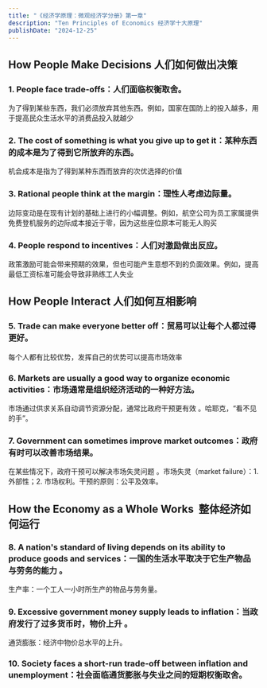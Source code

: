 ```yaml
---
title: "《经济学原理：微观经济学分册》第一章"
description: "Ten Principles of Economics 经济学十大原理"
publishDate: "2024-12-25"
---
```


## How People Make Decisions 人们如何做出决策

### 1‌. People face trade-offs‌：人们面临权衡取舍。

为了得到某些东西，我们必须放弃其他东西。例如，国家在国防上的投入越多，用于提高民众生活水平的消费品投入就越少 ‌

### 2‌. The cost of something is what you give up to get it‌：某种东西的成本是为了得到它所放弃的东西。

机会成本是指为了得到某种东西而放弃的次优选择的价值 ‌

### 3‌. Rational people think at the margin‌：理性人考虑边际量。

边际变动是在现有计划的基础上进行的小幅调整。例如，航空公司为员工家属提供免费登机服务的边际成本接近于零，因为这些座位原本可能无人购买 ‌

### 4‌. People respond to incentives‌：人们对激励做出反应。

政策激励可能会带来预期的效果，但也可能产生意想不到的负面效果。例如，提高最低工资标准可能会导致非熟练工人失业 ‌

## How People Interact 人们如何互相影响

### 5‌. Trade can make everyone better off‌：贸易可以让每个人都过得更好。

每个人都有比较优势，发挥自己的优势可以提高市场效率 ‌

### 6‌. Markets are usually a good way to organize economic activities‌：市场通常是组织经济活动的一种好方法。

市场通过供求关系自动调节资源分配，通常比政府干预更有效 ‌。哈耶克，“看不见的手”。

### 7‌. Government can sometimes improve market outcomes‌：政府有时可以改善市场结果。

在某些情况下，政府干预可以解决市场失灵问题 ‌。市场失灵（market failure）：1. 外部性；2. 市场权利。干预的原则：公平及效率。

## How the Economy as a Whole Works  整体经济如何运行

### 8‌. A nation's standard of living depends on its ability to produce goods and services‌：一国的生活水平取决于它生产物品与劳务的能力 ‌。

生产率：一个工人一小时所生产的物品与劳务量。

### 9‌. Excessive government money supply leads to inflation‌：当政府发行了过多货币时，物价上升 ‌。

通货膨胀：经济中物价总水平的上升。

### 10. Society faces a short-run trade-off between inflation and unemployment：社会面临通货膨胀与失业之间的短期权衡取舍。

